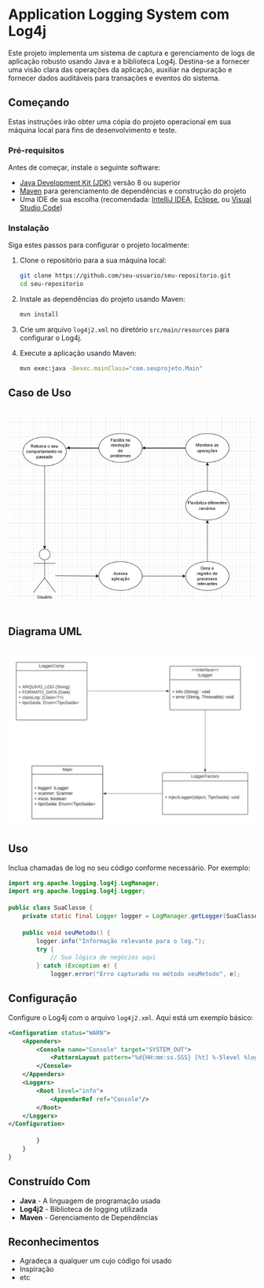 # Application Logging System com Log4j

Este projeto implementa um sistema de captura e gerenciamento de logs de aplicação robusto usando Java e a biblioteca Log4j. Destina-se a fornecer uma visão clara das operações da aplicação, auxiliar na depuração e fornecer dados auditáveis para transações e eventos do sistema.

## Começando

Estas instruções irão obter uma cópia do projeto operacional em sua máquina local para fins de desenvolvimento e teste.

### Pré-requisitos

Antes de começar, instale o seguinte software:

- [Java Development Kit (JDK)](https://www.oracle.com/java/technologies/javase-jdk11-downloads.html) versão 8 ou superior
- [Maven](https://maven.apache.org/) para gerenciamento de dependências e construção do projeto
- Uma IDE de sua escolha (recomendada: [IntelliJ IDEA](https://www.jetbrains.com/idea/), [Eclipse](https://www.eclipse.org/), ou [Visual Studio Code](https://code.visualstudio.com/))

### Instalação

Siga estes passos para configurar o projeto localmente:

1. Clone o repositório para a sua máquina local:

    ```bash
    git clone https://github.com/seu-usuario/seu-repositorio.git
    cd seu-repositorio
    ```

2. Instale as dependências do projeto usando Maven:

    ```bash
    mvn install
    ```

3. Crie um arquivo `log4j2.xml` no diretório `src/main/resources` para configurar o Log4j.

4. Execute a aplicação usando Maven:

    ```bash
    mvn exec:java -Dexec.mainClass="com.seuprojeto.Main"
    ```

## Caso de Uso
<br/>
    <div align="center">
    <img src="/images/image.png" alt="caso_de_uso" />
    </div>
<br/>

## Diagrama UML
<br/>
    <div align = "center">
    <img src="/images/uml_class.jpeg" alt="diagrama uml"/>
    </div>

## Uso

Inclua chamadas de log no seu código conforme necessário. Por exemplo:

```java
import org.apache.logging.log4j.LogManager;
import org.apache.logging.log4j.Logger;

public class SuaClasse {
    private static final Logger logger = LogManager.getLogger(SuaClasse.class);
    
    public void seuMetodo() {
        logger.info("Informação relevante para o log.");
        try {
            // Sua lógica de negócios aqui
        } catch (Exception e) {
            logger.error("Erro capturado no método seuMetodo", e);
```
## Configuração

Configure o Log4j com o arquivo `log4j2.xml`. Aqui está um exemplo básico:

```xml
<Configuration status="WARN">
    <Appenders>
        <Console name="Console" target="SYSTEM_OUT">
            <PatternLayout pattern="%d{HH:mm:ss.SSS} [%t] %-5level %logger{36} - %msg%n"/>
        </Console>
    </Appenders>
    <Loggers>
        <Root level="info">
            <AppenderRef ref="Console"/>
        </Root>
    </Loggers>
</Configuration>

        }
    }
}
```
## Construído Com

- **Java** - A linguagem de programação usada
- **Log4j2** - Biblioteca de logging utilizada
- **Maven** - Gerenciamento de Dependências

## Reconhecimentos

- Agradeça a qualquer um cujo código foi usado
- Inspiração
- etc


